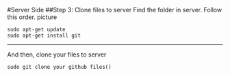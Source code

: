 #Server Side
##Step 3: Clone files to server
Find the folder in server. Follow this order.
picture
```
sudo apt-get update
sudo apt-get install git
```
---
And then, clone your files to server
```
sudo git clone your github files()
